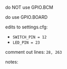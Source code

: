 do NOT use GPIO.BCM

do use GPIO.BOARD

edits to settings.cfg:
    
* `SWITCH_PIN = 12`
* `LED_PIN = 23`

comment out lines: `28, 263`

notes:

[pull down resistor circuit]: https://www.raspberrypi.org/learning/physical-computing-guide/pull_up_down/
    
[raspi 3 header pinout]: http://www.raspberrypi-spy.co.uk/wp-content/uploads/2012/06/Raspberry-Pi-GPIO-Layout-Model-B-Plus-rotated-2700x900.png
